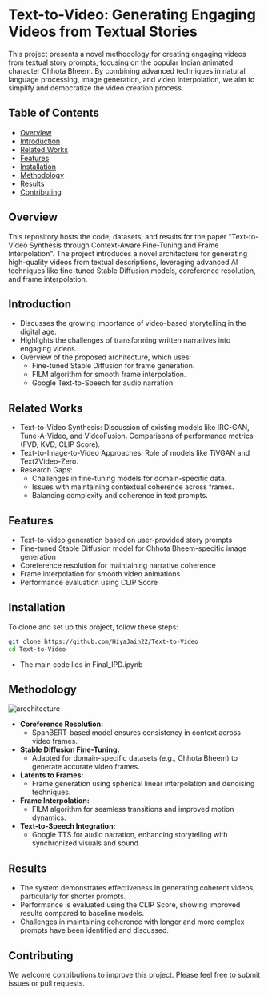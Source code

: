 # Text-to-Video: Generating Engaging Videos from Textual Stories

This project presents a novel methodology for creating engaging videos from textual story prompts, focusing on the popular Indian animated character Chhota Bheem. By combining advanced techniques in natural language processing, image generation, and video interpolation, we aim to simplify and democratize the video creation process.

## Table of Contents
- [Overview](#overview)
- [Introduction](#introduction)
- [Related Works](#related-works)
- [Features](#features)
- [Installation](#installation)
- [Methodology](#methodology)
- [Results](#results)
- [Contributing](#contributing)

## Overview

This repository hosts the code, datasets, and results for the paper "Text-to-Video Synthesis through Context-Aware Fine-Tuning and Frame Interpolation". The project introduces a novel architecture for generating high-quality videos from textual descriptions, leveraging advanced AI techniques like fine-tuned Stable Diffusion models, coreference resolution, and frame interpolation.

## Introduction
- Discusses the growing importance of video-based storytelling in the digital age.
- Highlights the challenges of transforming written narratives into engaging videos.
- Overview of the proposed architecture, which uses:
    - Fine-tuned Stable Diffusion for frame generation.
    - FILM algorithm for smooth frame interpolation.
    - Google Text-to-Speech for audio narration.

## Related Works
- Text-to-Video Synthesis:
    Discussion of existing models like IRC-GAN, Tune-A-Video, and VideoFusion.
    Comparisons of performance metrics (FVD, KVD, CLIP Score).
- Text-to-Image-to-Video Approaches:
    Role of models like TiVGAN and Text2Video-Zero.
- Research Gaps:
    - Challenges in fine-tuning models for domain-specific data.
    - Issues with maintaining contextual coherence across frames.
    - Balancing complexity and coherence in text prompts.

## Features

- Text-to-video generation based on user-provided story prompts
- Fine-tuned Stable Diffusion model for Chhota Bheem-specific image generation
- Coreference resolution for maintaining narrative coherence
- Frame interpolation for smooth video animations
- Performance evaluation using CLIP Score

## Installation

To clone and set up this project, follow these steps:

```bash
git clone https://github.com/HiyaJain22/Text-to-Video
cd Text-to-Video
```
- The main code lies in Final_IPD.ipynb
## Methodology
![arcchitecture](https://github.com/HiyaJain22/Text-to-Video/Images\architecture.png)

- **Coreference Resolution:**
    - SpanBERT-based model ensures consistency in context across video frames.
- **Stable Diffusion Fine-Tuning:**
    - Adapted for domain-specific datasets (e.g., Chhota Bheem) to generate     accurate video frames.
- **Latents to Frames:**
    - Frame generation using spherical linear interpolation and denoising techniques.
- **Frame Interpolation:**
    - FILM algorithm for seamless transitions and improved motion dynamics.
- **Text-to-Speech Integration:**
    - Google TTS for audio narration, enhancing storytelling with synchronized visuals and sound.

## Results

- The system demonstrates effectiveness in generating coherent videos, particularly for shorter prompts.
- Performance is evaluated using the CLIP Score, showing improved results compared to baseline models.
- Challenges in maintaining coherence with longer and more complex prompts have been identified and discussed.

## Contributing

We welcome contributions to improve this project. Please feel free to submit issues or pull requests.

